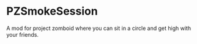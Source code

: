 # PZSmokeSession
A mod for project zomboid where you can sit in a circle and get high with your friends.
